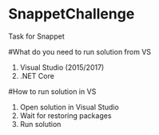 # SnappetChallenge
Task for Snappet

#What do you need to run solution from VS
1. Visual Studio (2015/2017)
2. .NET Core

#How to run solution in VS
1. Open solution in Visual Studio
2. Wait for restoring packages
3. Run solution